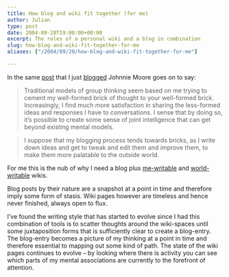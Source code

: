 ```yaml
---
title: How blog and wiki fit together (for me)
author: Julian
type: post
date: 2004-09-20T19:00:00+00:00
excerpt: The roles of a personal wiki and a blog in combination
slug: how-blog-and-wiki-fit-together-for-me 
aliases: ["/2004/09/20/how-blog-and-wiki-fit-together-for-me"]

---
```

In the same [post][1] that I just [blogged][2] Johnnie Moore goes on to say:

> Traditional models of group thinking seem based on me trying to cement my well-formed brick of thought to your well-formed brick. Increasingly, I find much more satisfaction in sharing the less-formed ideas and responses I have to conversations. I sense that by doing so, it&#8217;s possible to create some sense of joint intelligence that can get beyond existing mental models.
  
> I suppose that my blogging process tends towards bricks, as I write down ideas and get to tweak and edit them and improve them, to make them more palatable to the outside world. 

For me this is the nub of why I need a blog plus [me-writable][3] and [world-writable][4] wikis. 

Blog posts by their nature are a snapshot at a point in time and therefore imply some form of stasis. Wiki pages however are timeless and hence never finished, always open to flux.

I&#8217;ve found the writing style that has started to evolve since I had this combination of tools is to scatter thoughts around the wiki-spaces until some juxtaposition forms that is sufficiently clear to create a blog-entry. The blog-entry becomes a picture of my thinking at a point in time and therefore essential to mapping out some kind of path. The state of the wiki pages continues to evolve &#8211; by looking where there is activity you can see which parts of my mental associations are currently to the forefront of attention.

 [1]: https://www.johnniemoore.com/blog/archives/000467.php
 [2]: https://www.synesthesia.co.uk/blog/archives/2004/09/20/mental-models-and-the-ladder-of-inference/
 [3]: https://www.synesthesia.co.uk/blog/wiki/
 [4]: https://www.synesthesia.co.uk/wiki/